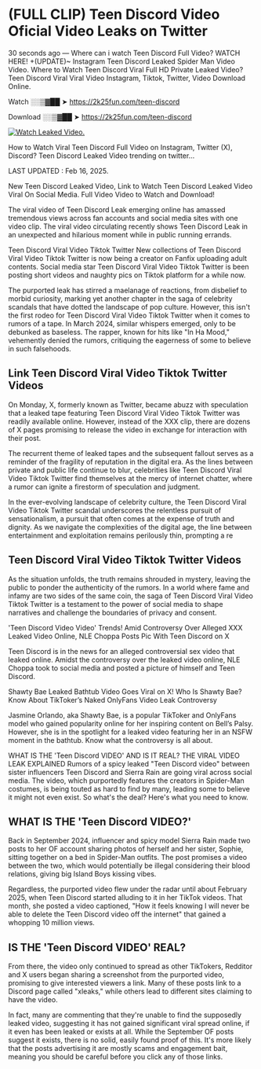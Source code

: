 # (FULL CLIP) Teen Discord Video Oficial Video Leaks on Twitter

30 seconds ago — Where can i watch Teen Discord Full Video? WATCH HERE! +(UPDATE)~ Instagram Teen Discord Leaked Spider Man Video Video. Where to Watch Teen Discord Viral Full HD Private Leaked Video? Teen Discord Viral Viral Video Instagram, Tiktok, Twitter, Video Download Online.

Watch ░░▒▓██ ➤ https://2k25fun.com/teen-discord

Download ░░▒▓██ ➤ https://2k25fun.com/teen-discord

[![Watch Leaked Video.](https://miro.medium.com/v2/resize:fit:828/format:webp/1*cilzJN44JGOrTw9NJCrNHA.gif "Watch Leaked Video")](https://2k25fun.com/teen-discord)

How to Watch Viral Teen Discord Full Video on Instagram, Twitter (X), Discord? Teen Discord Leaked Video trending on twitter...

LAST UPDATED : Feb 16, 2025.

New Teen Discord Leaked Video, Link to Watch Teen Discord Leaked Video Viral On Social Media. Full Video Video to Watch and Download!

The viral video of Teen Discord Leak emerging online has amassed tremendous views across fan accounts and social media sites with one video clip. The viral video circulating recently shows Teen Discord Leak in an unexpected and hilarious moment while in public running errands.

Teen Discord Viral Video Tiktok Twitter New collections of Teen Discord Viral Video Tiktok Twitter is now being a creator on Fanfix uploading adult contents. Social media star Teen Discord Viral Video Tiktok Twitter is been posting short videos and naughty pics on Tiktok platform for a while now.

The purported leak has stirred a maelanage of reactions, from disbelief to morbid curiosity, marking yet another chapter in the saga of celebrity scandals that have dotted the landscape of pop culture. However, this isn't the first rodeo for Teen Discord Viral Video Tiktok Twitter when it comes to rumors of a tape. In March 2024, similar whispers emerged, only to be debunked as baseless. The rapper, known for hits like "In Ha Mood," vehemently denied the rumors, critiquing the eagerness of some to believe in such falsehoods.

## Link Teen Discord Viral Video Tiktok Twitter Videos

On Monday, X, formerly known as Twitter, became abuzz with speculation that a leaked tape featuring Teen Discord Viral Video Tiktok Twitter was readily available online. However, instead of the XXX clip, there are dozens of X pages promising to release the video in exchange for interaction with their post.

The recurrent theme of leaked tapes and the subsequent fallout serves as a reminder of the fragility of reputation in the digital era. As the lines between private and public life continue to blur, celebrities like Teen Discord Viral Video Tiktok Twitter find themselves at the mercy of internet chatter, where a rumor can ignite a firestorm of speculation and judgment.

In the ever-evolving landscape of celebrity culture, the Teen Discord Viral Video Tiktok Twitter scandal underscores the relentless pursuit of sensationalism, a pursuit that often comes at the expense of truth and dignity. As we navigate the complexities of the digital age, the line between entertainment and exploitation remains perilously thin, prompting a re

##  Teen Discord Viral Video Tiktok Twitter Videos

As the situation unfolds, the truth remains shrouded in mystery, leaving the public to ponder the authenticity of the rumors. In a world where fame and infamy are two sides of the same coin, the saga of Teen Discord Viral Video Tiktok Twitter is a testament to the power of social media to shape narratives and challenge the boundaries of privacy and consent.

'Teen Discord Video Video' Trends! Amid Controversy Over Alleged XXX Leaked Video Online, NLE Choppa Posts Pic With Teen Discord on X

Teen Discord is in the news for an alleged controversial sex video that leaked online. Amidst the controversy over the leaked video online, NLE Choppa took to social media and posted a picture of himself and Teen Discord.

Shawty Bae Leaked Bathtub Video Goes Viral on X! Who Is Shawty Bae? Know About TikToker’s Naked OnlyFans Video Leak Controversy

Jasmine Orlando, aka Shawty Bae, is a popular TikToker and OnlyFans model who gained popularity online for her inspiring content on Bell’s Palsy. However, she is in the spotlight for a leaked video featuring her in an NSFW moment in the bathtub. Know what the controversy is all about.

WHAT IS THE 'Teen Discord VIDEO' AND IS IT REAL? THE VIRAL VIDEO LEAK EXPLAINED Rumors of a spicy leaked "Teen Discord video" between sister influencers Teen Discord and Sierra Rain are going viral across social media. The video, which purportedly features the creators in Spider-Man costumes, is being touted as hard to find by many, leading some to believe it might not even exist. So what's the deal? Here's what you need to know.

## WHAT IS THE 'Teen Discord VIDEO?'

Back in September 2024, influencer and spicy model Sierra Rain made two posts to her OF account sharing photos of herself and her sister, Sophie, sitting together on a bed in Spider-Man outfits. The post promises a video between the two, which would potentially be illegal considering their blood relations, giving big Island Boys kissing vibes.

Regardless, the purported video flew under the radar until about February 2025, when Teen Discord started alluding to it in her TikTok videos. That month, she posted a video captioned, "How it feels knowing I will never be able to delete the Teen Discord video off the internet" that gained a whopping 10 million views.

## IS THE 'Teen Discord VIDEO' REAL?

From there, the video only continued to spread as other TikTokers, Redditor and X users began sharing a screenshot from the purported video, promising to give interested viewers a link. Many of these posts link to a Discord page called "xleaks," while others lead to different sites claiming to have the video.

In fact, many are commenting that they're unable to find the supposedly leaked video, suggesting it has not gained significant viral spread online, if it even has been leaked or exists at all. While the September OF posts suggest it exists, there is no solid, easily found proof of this. It's more likely that the posts advertising it are mostly scams and engagement bait, meaning you should be careful before you click any of those links.